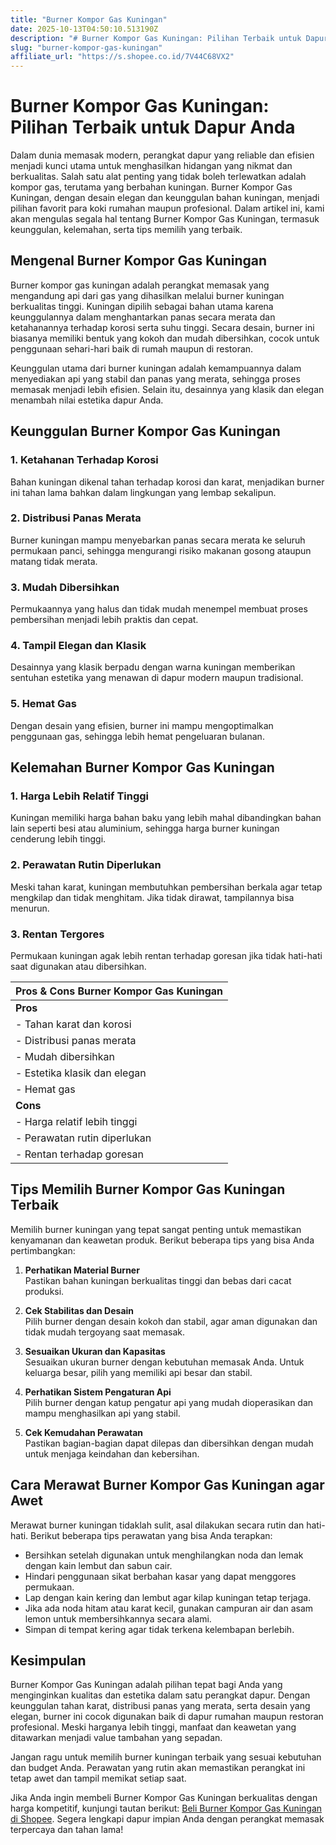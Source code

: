 ```yaml
---
title: "Burner Kompor Gas Kuningan"
date: 2025-10-13T04:50:10.513190Z
description: "# Burner Kompor Gas Kuningan: Pilihan Terbaik untuk Dapur Anda..."
slug: "burner-kompor-gas-kuningan"
affiliate_url: "https://s.shopee.co.id/7V44C68VX2"
---
```

# Burner Kompor Gas Kuningan: Pilihan Terbaik untuk Dapur Anda

Dalam dunia memasak modern, perangkat dapur yang reliable dan efisien menjadi kunci utama untuk menghasilkan hidangan yang nikmat dan berkualitas. Salah satu alat penting yang tidak boleh terlewatkan adalah kompor gas, terutama yang berbahan kuningan. Burner Kompor Gas Kuningan, dengan desain elegan dan keunggulan bahan kuningan, menjadi pilihan favorit para koki rumahan maupun profesional. Dalam artikel ini, kami akan mengulas segala hal tentang Burner Kompor Gas Kuningan, termasuk keunggulan, kelemahan, serta tips memilih yang terbaik.

## Mengenal Burner Kompor Gas Kuningan

Burner kompor gas kuningan adalah perangkat memasak yang mengandung api dari gas yang dihasilkan melalui burner kuningan berkualitas tinggi. Kuningan dipilih sebagai bahan utama karena keunggulannya dalam menghantarkan panas secara merata dan ketahanannya terhadap korosi serta suhu tinggi. Secara desain, burner ini biasanya memiliki bentuk yang kokoh dan mudah dibersihkan, cocok untuk penggunaan sehari-hari baik di rumah maupun di restoran.

Keunggulan utama dari burner kuningan adalah kemampuannya dalam menyediakan api yang stabil dan panas yang merata, sehingga proses memasak menjadi lebih efisien. Selain itu, desainnya yang klasik dan elegan menambah nilai estetika dapur Anda.

## Keunggulan Burner Kompor Gas Kuningan

### 1. Ketahanan Terhadap Korosi
Bahan kuningan dikenal tahan terhadap korosi dan karat, menjadikan burner ini tahan lama bahkan dalam lingkungan yang lembap sekalipun.

### 2. Distribusi Panas Merata
Burner kuningan mampu menyebarkan panas secara merata ke seluruh permukaan panci, sehingga mengurangi risiko makanan gosong ataupun matang tidak merata.

### 3. Mudah Dibersihkan
Permukaannya yang halus dan tidak mudah menempel membuat proses pembersihan menjadi lebih praktis dan cepat.

### 4. Tampil Elegan dan Klasik
Desainnya yang klasik berpadu dengan warna kuningan memberikan sentuhan estetika yang menawan di dapur modern maupun tradisional.

### 5. Hemat Gas
Dengan desain yang efisien, burner ini mampu mengoptimalkan penggunaan gas, sehingga lebih hemat pengeluaran bulanan.

## Kelemahan Burner Kompor Gas Kuningan

### 1. Harga Lebih Relatif Tinggi
Kuningan memiliki harga bahan baku yang lebih mahal dibandingkan bahan lain seperti besi atau aluminium, sehingga harga burner kuningan cenderung lebih tinggi.

### 2. Perawatan Rutin Diperlukan
Meski tahan karat, kuningan membutuhkan pembersihan berkala agar tetap mengkilap dan tidak menghitam. Jika tidak dirawat, tampilannya bisa menurun.

### 3. Rentan Tergores
Permukaan kuningan agak lebih rentan terhadap goresan jika tidak hati-hati saat digunakan atau dibersihkan.

| Pros & Cons Burner Kompor Gas Kuningan                                |
|------------------------------------------------------------------------|
| **Pros**                                                             |
| - Tahan karat dan korosi                                              |
| - Distribusi panas merata                                              |
| - Mudah dibersihkan                                                   |
| - Estetika klasik dan elegan                                           |
| - Hemat gas                                                            |
| **Cons**                                                             |
| - Harga relatif lebih tinggi                                         |
| - Perawatan rutin diperlukan                                          |
| - Rentan terhadap goresan                                              |

## Tips Memilih Burner Kompor Gas Kuningan Terbaik

Memilih burner kuningan yang tepat sangat penting untuk memastikan kenyamanan dan keawetan produk. Berikut beberapa tips yang bisa Anda pertimbangkan:

1. **Perhatikan Material Burner**  
Pastikan bahan kuningan berkualitas tinggi dan bebas dari cacat produksi.

2. **Cek Stabilitas dan Desain**  
Pilih burner dengan desain kokoh dan stabil, agar aman digunakan dan tidak mudah tergoyang saat memasak.

3. **Sesuaikan Ukuran dan Kapasitas**  
Sesuaikan ukuran burner dengan kebutuhan memasak Anda. Untuk keluarga besar, pilih yang memiliki api besar dan stabil.

4. **Perhatikan Sistem Pengaturan Api**  
Pilih burner dengan katup pengatur api yang mudah dioperasikan dan mampu menghasilkan api yang stabil.

5. **Cek Kemudahan Perawatan**  
Pastikan bagian-bagian dapat dilepas dan dibersihkan dengan mudah untuk menjaga keindahan dan kebersihan.

## Cara Merawat Burner Kompor Gas Kuningan agar Awet

Merawat burner kuningan tidaklah sulit, asal dilakukan secara rutin dan hati-hati. Berikut beberapa tips perawatan yang bisa Anda terapkan:

- Bersihkan setelah digunakan untuk menghilangkan noda dan lemak dengan kain lembut dan sabun cair.
- Hindari penggunaan sikat berbahan kasar yang dapat menggores permukaan.
- Lap dengan kain kering dan lembut agar kilap kuningan tetap terjaga.
- Jika ada noda hitam atau karat kecil, gunakan campuran air dan asam lemon untuk membersihkannya secara alami.
- Simpan di tempat kering agar tidak terkena kelembapan berlebih.

## Kesimpulan

Burner Kompor Gas Kuningan adalah pilihan tepat bagi Anda yang menginginkan kualitas dan estetika dalam satu perangkat dapur. Dengan keunggulan tahan karat, distribusi panas yang merata, serta desain yang elegan, burner ini cocok digunakan baik di dapur rumahan maupun restoran profesional. Meski harganya lebih tinggi, manfaat dan keawetan yang ditawarkan menjadi value tambahan yang sepadan.

Jangan ragu untuk memilih burner kuningan terbaik yang sesuai kebutuhan dan budget Anda. Perawatan yang rutin akan memastikan perangkat ini tetap awet dan tampil memikat setiap saat.

Jika Anda ingin membeli Burner Kompor Gas Kuningan berkualitas dengan harga kompetitif, kunjungi tautan berikut: [Beli Burner Kompor Gas Kuningan di Shopee](https://s.shopee.co.id/7V44C68VX2). Segera lengkapi dapur impian Anda dengan perangkat memasak terpercaya dan tahan lama!